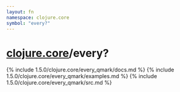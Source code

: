 ```yaml
---
layout: fn
namespace: clojure.core
symbol: "every?"
---
```


# [clojure.core](../)/every?

{% include 1.5.0/clojure.core/every_qmark/docs.md %}
{% include 1.5.0/clojure.core/every_qmark/examples.md %}
{% include 1.5.0/clojure.core/every_qmark/src.md %}

